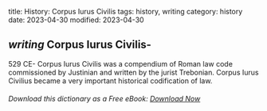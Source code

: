 title: History: Corpus Iurus Civilis
tags: history, writing
category: history
date: 2023-04-30
modified: 2023-04-30

## _writing_ Corpus Iurus Civilis-
529 CE-
 Corpus Iurus Civilis 
was a compendium of Roman law code commissioned by Justinian and
written by the jurist Trebonian. Corpus Iurus Civilius became
a very important historical codification of law.


###### Download *this* dictionary as a Free eBook: [Download Now]({static}static/SerfHistoryDictionary.pdf)

